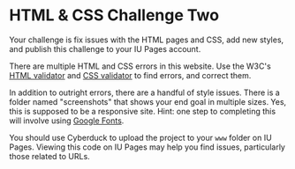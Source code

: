 # HTML & CSS Challenge Two

Your challenge is fix issues with the HTML pages and CSS, add new styles, and publish this challenge to your IU Pages account.

There are multiple HTML and CSS errors in this website. Use the W3C's [HTML validator](https://validator.w3.org) and [CSS validator](https://jigsaw.w3.org/css-validator/) to find errors, and correct them.

In addition to outright errors, there are a handful of style issues. There is a folder named "screenshots" that shows your end goal in multiple sizes. Yes, this is supposed to be a responsive site. Hint: one step to completing this will involve using [Google Fonts](https://www.google.com/fonts/).

You should use Cyberduck to upload the project to your `www` folder on IU Pages. Viewing this code on IU Pages may help you find issues, particularly those related to URLs.
